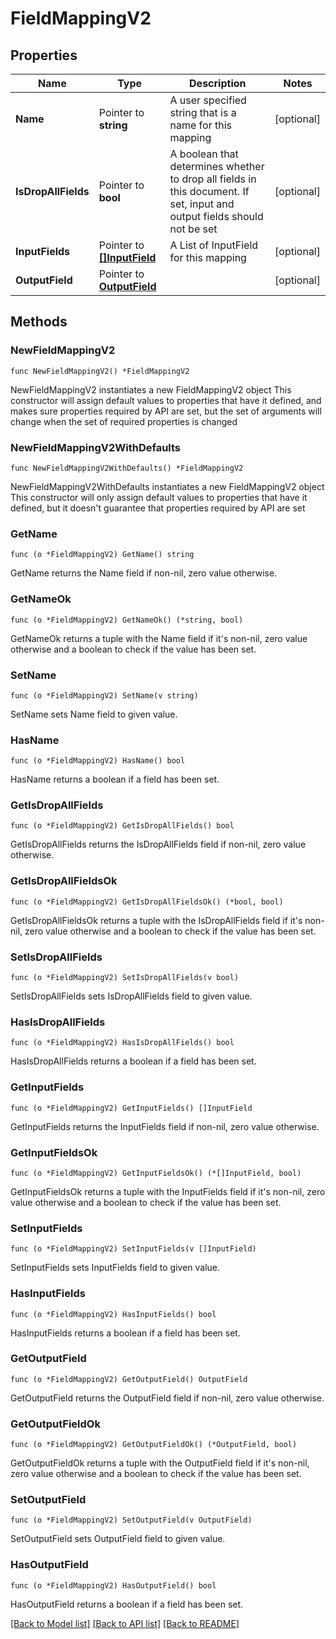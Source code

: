 # FieldMappingV2

## Properties

Name | Type | Description | Notes
------------ | ------------- | ------------- | -------------
**Name** | Pointer to **string** | A user specified string that is a name for this mapping | [optional] 
**IsDropAllFields** | Pointer to **bool** | A boolean that determines whether to drop all fields in this document. If set, input and output fields should not be set | [optional] 
**InputFields** | Pointer to [**[]InputField**](InputField.md) | A List of InputField for this mapping | [optional] 
**OutputField** | Pointer to [**OutputField**](OutputField.md) |  | [optional] 

## Methods

### NewFieldMappingV2

`func NewFieldMappingV2() *FieldMappingV2`

NewFieldMappingV2 instantiates a new FieldMappingV2 object
This constructor will assign default values to properties that have it defined,
and makes sure properties required by API are set, but the set of arguments
will change when the set of required properties is changed

### NewFieldMappingV2WithDefaults

`func NewFieldMappingV2WithDefaults() *FieldMappingV2`

NewFieldMappingV2WithDefaults instantiates a new FieldMappingV2 object
This constructor will only assign default values to properties that have it defined,
but it doesn't guarantee that properties required by API are set

### GetName

`func (o *FieldMappingV2) GetName() string`

GetName returns the Name field if non-nil, zero value otherwise.

### GetNameOk

`func (o *FieldMappingV2) GetNameOk() (*string, bool)`

GetNameOk returns a tuple with the Name field if it's non-nil, zero value otherwise
and a boolean to check if the value has been set.

### SetName

`func (o *FieldMappingV2) SetName(v string)`

SetName sets Name field to given value.

### HasName

`func (o *FieldMappingV2) HasName() bool`

HasName returns a boolean if a field has been set.

### GetIsDropAllFields

`func (o *FieldMappingV2) GetIsDropAllFields() bool`

GetIsDropAllFields returns the IsDropAllFields field if non-nil, zero value otherwise.

### GetIsDropAllFieldsOk

`func (o *FieldMappingV2) GetIsDropAllFieldsOk() (*bool, bool)`

GetIsDropAllFieldsOk returns a tuple with the IsDropAllFields field if it's non-nil, zero value otherwise
and a boolean to check if the value has been set.

### SetIsDropAllFields

`func (o *FieldMappingV2) SetIsDropAllFields(v bool)`

SetIsDropAllFields sets IsDropAllFields field to given value.

### HasIsDropAllFields

`func (o *FieldMappingV2) HasIsDropAllFields() bool`

HasIsDropAllFields returns a boolean if a field has been set.

### GetInputFields

`func (o *FieldMappingV2) GetInputFields() []InputField`

GetInputFields returns the InputFields field if non-nil, zero value otherwise.

### GetInputFieldsOk

`func (o *FieldMappingV2) GetInputFieldsOk() (*[]InputField, bool)`

GetInputFieldsOk returns a tuple with the InputFields field if it's non-nil, zero value otherwise
and a boolean to check if the value has been set.

### SetInputFields

`func (o *FieldMappingV2) SetInputFields(v []InputField)`

SetInputFields sets InputFields field to given value.

### HasInputFields

`func (o *FieldMappingV2) HasInputFields() bool`

HasInputFields returns a boolean if a field has been set.

### GetOutputField

`func (o *FieldMappingV2) GetOutputField() OutputField`

GetOutputField returns the OutputField field if non-nil, zero value otherwise.

### GetOutputFieldOk

`func (o *FieldMappingV2) GetOutputFieldOk() (*OutputField, bool)`

GetOutputFieldOk returns a tuple with the OutputField field if it's non-nil, zero value otherwise
and a boolean to check if the value has been set.

### SetOutputField

`func (o *FieldMappingV2) SetOutputField(v OutputField)`

SetOutputField sets OutputField field to given value.

### HasOutputField

`func (o *FieldMappingV2) HasOutputField() bool`

HasOutputField returns a boolean if a field has been set.


[[Back to Model list]](../README.md#documentation-for-models) [[Back to API list]](../README.md#documentation-for-api-endpoints) [[Back to README]](../README.md)


